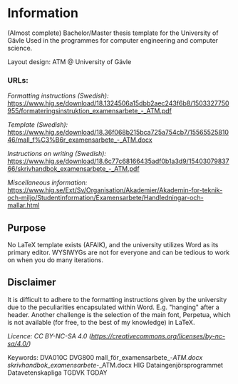 # Information
(Almost complete) Bachelor/Master thesis template for the University of Gävle
Used in the programmes for computer engineering and computer science.

Layout design: ATM @ University of Gävle


### URLs: 
*Formatting instructions (Swedish):* https://www.hig.se/download/18.1324506a15dbb2aec243f6b8/1503327750955/formateringsinstruktion_examensarbete_-_ATM.pdf

*Template (Swedish):* https://www.hig.se/download/18.36f068b215bca725a754cb7/1556552581046/mall_f%C3%B6r_examensarbete_-_ATM.docx

*Instructions on writing (Swedish):* https://www.hig.se/download/18.6c77c68166435adf0b1a3d9/1540307983766/skrivhandbok_examensarbete_-_ATM.pdf

*Miscellaneous information:* https://www.hig.se/Ext/Sv/Organisation/Akademier/Akademin-for-teknik-och-miljo/Studentinformation/Examensarbete/Handledningar-och-mallar.html

## Purpose
No LaTeX template exists (AFAIK), and the university utilizes Word as its primary editor.
WYSIWYGs are not for everyone and can be tedious to work on when you do many iterations.

## Disclaimer
It is difficult to adhere to the formatting instructions given by the university due to the peculiarities encapsulated within Word. 
E.g. "hanging" after a header. Another challenge is the selection of the main font, Perpetua, which is not available (for free, to the best of my knowledge) in LaTeX.


*Licence: CC BY-NC-SA 4.0 (https://creativecommons.org/licenses/by-nc-sa/4.0/)*


Keywords: DVA010C DVG800 mall_för_examensarbete_-_ATM.docx skrivhandbok_examensarbete_-_ATM.docx HIG Dataingenjörsprogrammet Datavetenskapliga TGDVK TGDAY
